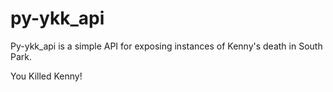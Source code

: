 # py-ykk_api

Py-ykk_api is a simple API for exposing instances of Kenny's death
in South Park.

You Killed Kenny!
